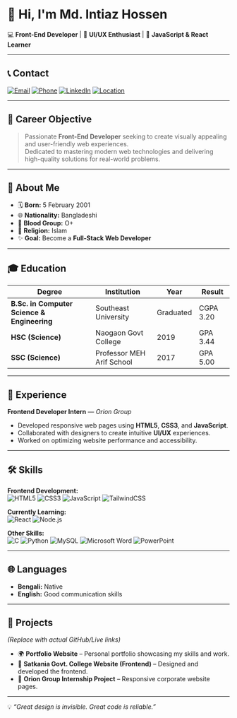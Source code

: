 # 👋 Hi, I'm Md. Intiaz Hossen

💻 **Front-End Developer** | 🎨 **UI/UX Enthusiast** | 🌱 **JavaScript & React Learner**

---

## 📞 Contact
[![Email](https://img.shields.io/badge/Email-intiaztapu%40gmail.com-red?style=flat-square&logo=gmail)](mailto:intiaztapu@gmail.com)
[![Phone](https://img.shields.io/badge/Phone-01617212189-blue?style=flat-square&logo=whatsapp)](tel:01617212189)
[![LinkedIn](https://img.shields.io/badge/LinkedIn-Connect-0A66C2?style=flat-square&logo=linkedin)](https://www.linkedin.com/in/md-intiaz-hossen-9ab2b42b5)
[![Location](https://img.shields.io/badge/Dhaka%2C%20Bangladesh-📍-brightgreen?style=flat-square)]()

---

## 🎯 Career Objective
> Passionate **Front-End Developer** seeking to create visually appealing and user-friendly web experiences.  
> Dedicated to mastering modern web technologies and delivering high-quality solutions for real-world problems.

---

## 👤 About Me
- 🗓 **Born:** 5 February 2001  
- 🌐 **Nationality:** Bangladeshi  
- 💉 **Blood Group:** O+  
- 🕌 **Religion:** Islam  
- ✨ **Goal:** Become a **Full-Stack Web Developer**  

---

## 🎓 Education
| Degree | Institution | Year | Result |
|--------|-------------|------|--------|
| **B.Sc. in Computer Science & Engineering** | Southeast University | Graduated | CGPA 3.20 |
| **HSC (Science)** | Naogaon Govt College | 2019 | GPA 3.44 |
| **SSC (Science)** | Professor MEH Arif School | 2017 | GPA 5.00 |

---

## 💼 Experience
**Frontend Developer Intern** — *Orion Group*  
- Developed responsive web pages using **HTML5**, **CSS3**, and **JavaScript**.  
- Collaborated with designers to create intuitive **UI/UX** experiences.  
- Worked on optimizing website performance and accessibility.

---

## 🛠 Skills
**Frontend Development:**  
![HTML5](https://img.shields.io/badge/HTML5-E34F26?style=flat-square&logo=html5&logoColor=white)
![CSS3](https://img.shields.io/badge/CSS3-1572B6?style=flat-square&logo=css3&logoColor=white)
![JavaScript](https://img.shields.io/badge/JavaScript-F7DF1E?style=flat-square&logo=javascript&logoColor=black)
![TailwindCSS](https://img.shields.io/badge/TailwindCSS-38B2AC?style=flat-square&logo=tailwind-css&logoColor=white)

**Currently Learning:**  
![React](https://img.shields.io/badge/React-61DAFB?style=flat-square&logo=react&logoColor=black)
![Node.js](https://img.shields.io/badge/Node.js-339933?style=flat-square&logo=node.js&logoColor=white)

**Other Skills:**  
![C](https://img.shields.io/badge/C-00599C?style=flat-square&logo=c&logoColor=white)
![Python](https://img.shields.io/badge/Python-3776AB?style=flat-square&logo=python&logoColor=white)
![MySQL](https://img.shields.io/badge/MySQL-4479A1?style=flat-square&logo=mysql&logoColor=white)
![Microsoft Word](https://img.shields.io/badge/Word-2B579A?style=flat-square&logo=microsoft-word&logoColor=white)
![PowerPoint](https://img.shields.io/badge/PowerPoint-B7472A?style=flat-square&logo=microsoft-powerpoint&logoColor=white)

---

## 🌐 Languages
- **Bengali:** Native  
- **English:** Good communication skills  

---

## 📌 Projects
*(Replace with actual GitHub/Live links)*  
- 🌍 **Portfolio Website** – Personal portfolio showcasing my skills and work.  
- 🏫 **Satkania Govt. College Website (Frontend)** – Designed and developed the frontend.  
- 💼 **Orion Group Internship Project** – Responsive corporate website pages.

---

💡 *“Great design is invisible. Great code is reliable.”*
